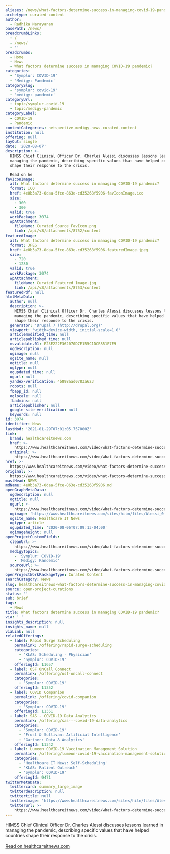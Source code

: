 ```yaml
---
aliases: /news/what-factors-determine-success-in-managing-covid-19-pandemic
archetype: curated-content
author:
  - Radhika Narayanan
basePath: /news/
breadcrumbLinks:
  - /
  - /news/
  - ''
breadcrumbs:
  - Home
  - News
  - What factors determine success in managing COVID-19 pandemic?
categories:
  - 'Symplur: COVID-19'
  - 'Medigy: Pandemic'
categorySlug:
  - 'symplur: covid-19'
  - 'medigy: pandemic'
categoryUrl:
  - topic/symplur-covid-19
  - topic/medigy-pandemic
categoryLabel:
  - COVID-19
  - Pandemic
contentCategories: netspective-medigy-news-curated-content
institution: null
offering: null
layOut: single
date: '2020-08-07'
description: >-
  HIMSS Chief Clinical Officer Dr. Charles Alessi discusses lessons learned in
  managing the pandemic, describing specific values that have helped countries
  shape their response to the crisis.

  Read on he
favIconImage:
  alt: What factors determine success in managing COVID-19 pandemic?
  format: ICO
  href: 4e0b3a73-0daa-5fce-863e-cd35268f5906-favIconImage.ico
  size:
    - 300
    - 300
  valid: true
  workPackage: 3074
  wpAttachment:
    fileName: Curated_Source_FavIcon.png
    link: /api/v3/attachments/8752/content
featuredImage:
  alt: What factors determine success in managing COVID-19 pandemic?
  format: JPEG
  href: 4e0b3a73-0daa-5fce-863e-cd35268f5906-featuredImage.jpeg
  size:
    - 720
    - 1280
  valid: true
  workPackage: 3074
  wpAttachment:
    fileName: Curated_Featured_Image.jpg
    link: /api/v3/attachments/8753/content
featuredPdf: null
htmlMetaData:
  author: null
  description: >-
    HIMSS Chief Clinical Officer Dr. Charles Alessi discusses lessons learned in
    managing the pandemic, describing specific values that have helped countries
    shape their response to the crisis.
  generator: 'Drupal 7 (http://drupal.org)'
  viewport: 'width=device-width, initial-scale=1.0'
  articlemodified_time: null
  articlepublished_time: null
  msvalidate.01: E23E222F362070D7E155C1DCE851E7E9
  ogdescription: null
  ogimage: null
  ogsite_name: null
  ogtitle: null
  ogtype: null
  ogupdated_time: null
  ogurl: null
  yandex-verification: 4b898aad0783a623
  robots: null
  fbapp_id: null
  oglocale: null
  fbadmins: null
  articlepublisher: null
  google-site-verification: null
  keywords: null
id: 3074
identifier: News
lastMod: '2021-01-29T07:01:05.757000Z'
link:
  brand: healthcareitnews.com
  href: >-
    https://www.healthcareitnews.com/video/what-factors-determine-success-managing-covid-19-pandemic
  original: >-
    https://www.healthcareitnews.com/video/what-factors-determine-success-managing-covid-19-pandemic
href: >-
  https://www.healthcareitnews.com/video/what-factors-determine-success-managing-covid-19-pandemic
original: >-
  https://www.healthcareitnews.com/video/what-factors-determine-success-managing-covid-19-pandemic
mastHead: NEWS
mdName: 4e0b3a73-0daa-5fce-863e-cd35268f5906.md
openGraphMetaData:
  ogdescription: null
  ogtitle: null
  ogurl: >-
    https://www.healthcareitnews.com/video/what-factors-determine-success-managing-covid-19-pandemic
  ogimage: 'https://www.healthcareitnews.com/sites/hitn/files/Alessi_0.jpg'
  ogsite_name: Healthcare IT News
  ogtype: article
  ogupdated_time: '2020-08-06T07:09:13-04:00'
  ogimageheight: null
openProjectCustomFields:
  cleanUrl: >-
    https://www.healthcareitnews.com/video/what-factors-determine-success-managing-covid-19-pandemic
  medigyTopics:
    - 'Symplur: COVID-19'
    - 'Medigy: Pandemic'
  sourceUrl: >-
    https://www.healthcareitnews.com/video/what-factors-determine-success-managing-covid-19-pandemic
openProjectWorkPackageType: Curated Content
searchCategory: News
slug: healthcareitnews-what-factors-determine-success-in-managing-covid-19-pandemic
source: open-project-curations
status: ''
sub: brief
tags:
  - News
title: What factors determine success in managing COVID-19 pandemic?
via: ' '
insights_description: null
insights_name: null
viaLink: null
relatedOfferings:
  - label: Rapid Surge Scheduling
    permalink: /offering/rapid-surge-scheduling
    categories:
      - 'KLAS: Scheduling - Physician'
      - 'Symplur: COVID-19'
    offeringId: 11657
  - label: OSF OnCall Connect
    permalink: /offering/osf-oncall-connect
    categories:
      - 'Symplur: COVID-19'
    offeringId: 11352
  - label: COVID Companion
    permalink: /offering/covid-companion
    categories:
      - 'Symplur: COVID-19'
    offeringId: 11351
  - label: SAS - COVID-19 Data Analytics
    permalink: /offering/sas---covid-19-data-analytics
    categories:
      - 'Symplur: COVID-19'
      - 'Frost & Sullivan: Artificial Intelligence'
      - 'Gartner: Data & Analytics'
    offeringId: 11342
  - label: Lumeon COVID-19 Vaccination Management Solution
    permalink: /offering/lumeon-covid-19-vaccination-management-solution
    categories:
      - 'Healthcare IT News: Self-Scheduling'
      - 'KLAS: Patient Outreach'
      - 'Symplur: COVID-19'
    offeringId: 9471
twitterMetaData:
  twittercard: summary_large_image
  twitterdescription: null
  twittertitle: null
  twitterimage: 'https://www.healthcareitnews.com/sites/hitn/files/Alessi_0.jpg'
  twitterurl: >-
    https://www.healthcareitnews.com/video/what-factors-determine-success-managing-covid-19-pandemic
---
```

HIMSS Chief Clinical Officer Dr. Charles Alessi discusses lessons learned in managing the pandemic, describing specific values that have helped countries shape their response to the crisis.
<br><br><a target="_blank" href=https://www.healthcareitnews.com/video/what-factors-determine-success-managing-covid-19-pandemic>Read on healthcareitnews.com</a>